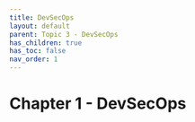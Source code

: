 ```yaml
---
title: DevSecOps
layout: default
parent: Topic 3 - DevSecOps
has_children: true
has_toc: false
nav_order: 1
---
```


# Chapter 1 - DevSecOps